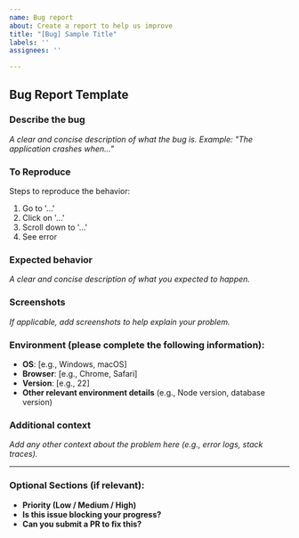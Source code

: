 ```yaml
---
name: Bug report
about: Create a report to help us improve
title: "[Bug] Sample Title"
labels: ''
assignees: ''

---
```


## Bug Report Template

### **Describe the bug**
_A clear and concise description of what the bug is. Example: "The application crashes when..."_

### **To Reproduce**
Steps to reproduce the behavior:
1. Go to '...'
2. Click on '...'
3. Scroll down to '...'
4. See error

### **Expected behavior**
_A clear and concise description of what you expected to happen._

### **Screenshots**
_If applicable, add screenshots to help explain your problem._

### **Environment (please complete the following information):**
- **OS**: [e.g., Windows, macOS]
- **Browser**: [e.g., Chrome, Safari]
- **Version**: [e.g., 22]
- **Other relevant environment details** (e.g., Node version, database version)

### **Additional context**
_Add any other context about the problem here (e.g., error logs, stack traces)._

---

### **Optional Sections (if relevant):**

- **Priority (Low / Medium / High)**  
- **Is this issue blocking your progress?**  
- **Can you submit a PR to fix this?**

